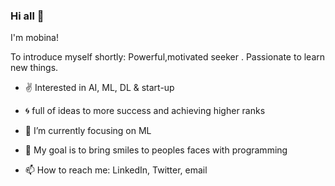 ### Hi all 👋


I'm mobina!

To introduce myself shortly:
Powerful,motivated seeker .
Passionate to learn new things.



- ✌️ Interested in AI, ML, DL & start-up

- 🌀 full of ideas to more success and achieving higher ranks

- 🧠 I’m currently focusing on ML

- 🌱 My goal is to bring smiles to peoples faces with programming

- 📫 How to reach me: LinkedIn, Twitter, email
<!--
**mobinahmohammadi/mobinahmohammadi** is a ✨ _special_ ✨ repository because its `README.md` (this file) appears on your GitHub profile.

Here are some ideas to get you started:
_ ✌️ passionate about AI, ML, DL
_ 🌀 full of ideas to more success and achieving higher ranks
- 🧠 I’m currently focusing on ML
- 🌱 My goal is to bring smiles to peoples faces with programming!
- 📫 How to reach me: 
-->

